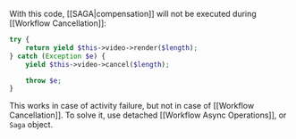 With this code, [[SAGA|compensation]] will not be executed during [[Workflow Cancellation]]:

```php
try {
    return yield $this->video->render($length);
} catch (Exception $e) {
    yield $this->video->cancel($length);

    throw $e;
}
```

This works in case of activity failure, but not in case of [[Workflow Cancellation]]. To solve it, use detached [[Workflow Async Operations]], or `Saga` object.

